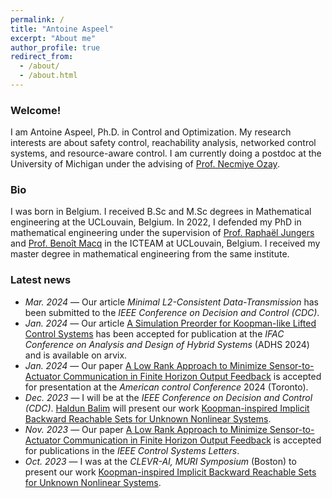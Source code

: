 ```yaml
---
permalink: /
title: "Antoine Aspeel"
excerpt: "About me"
author_profile: true
redirect_from: 
  - /about/
  - /about.html
---
```


### Welcome! 

I am Antoine Aspeel, Ph.D. in Control and Optimization. My research interests are about safety control, reachability analysis, networked control systems, and resource-aware control. I am currently doing a postdoc at the University of Michigan under the advising of [Prof. Necmiye Ozay](https://web.eecs.umich.edu/~necmiye/).

### Bio

I was born in Belgium. I received B.Sc and M.Sc degrees in Mathematical engineering at the UCLouvain, Belgium. In 2022, I defended my PhD in mathematical engineering under the supervision of [Prof. Raphaël Jungers](https://perso.uclouvain.be/raphael.jungers/content/home) and [Prof. Benoît Macq](https://pilab.be/about-me/?p=benoit_macq) in the ICTEAM at UCLouvain, Belgium. I received my master degree in mathematical engineering from the same institute.


### Latest news
* _Mar. 2024_ — Our article _Minimal L2-Consistent Data-Transmission_ has been submitted to the _IEEE Conference on Decision and Control (CDC)_.
* _Jan. 2024_ — Our article [A Simulation Preorder for Koopman-like Lifted Control Systems](https://arxiv.org/abs/2401.14909) has been accepted for publication at the _IFAC Conference on Analysis and Design of Hybrid Systems_ (ADHS 2024) and is available on arvix.
* _Jan. 2024_ — Our paper [A Low Rank Approach to Minimize Sensor-to-Actuator Communication in Finite Horizon Output Feedback](https://arxiv.org/pdf/2311.08998.pdf) is accepted for presentation at the _American control Conference_ 2024 (Toronto).
* _Dec. 2023_ — I will be at the _IEEE Conference on Decision and Control (CDC)_. [Haldun Balim](https://haldunbalim.github.io/) will present our work [Koopman-inspired Implicit Backward Reachable Sets for Unknown Nonlinear Systems](https://arxiv.org/pdf/2306.07113.pdf).
* _Nov. 2023_ — Our paper [A Low Rank Approach to Minimize Sensor-to-Actuator Communication in Finite Horizon Output Feedback](https://arxiv.org/pdf/2311.08998.pdf) is accepted for publications in the _IEEE Control Systems Letters_.
* _Oct. 2023_ — I was at the _CLEVR-AI, MURI Symposium_ (Boston) to present our work [Koopman-inspired Implicit Backward Reachable Sets for Unknown Nonlinear Systems](https://arxiv.org/pdf/2306.07113.pdf).